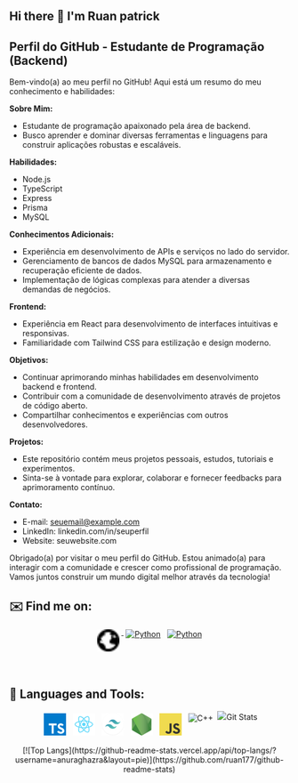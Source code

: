 ## Hi there 👋 I'm Ruan patrick 
## Perfil do GitHub - Estudante de Programação (Backend)

Bem-vindo(a) ao meu perfil no GitHub! Aqui está um resumo do meu conhecimento e habilidades:

**Sobre Mim:**
- Estudante de programação apaixonado pela área de backend.
- Busco aprender e dominar diversas ferramentas e linguagens para construir aplicações robustas e escaláveis.

**Habilidades:**
- Node.js
- TypeScript
- Express
- Prisma
- MySQL

**Conhecimentos Adicionais:**
- Experiência em desenvolvimento de APIs e serviços no lado do servidor.
- Gerenciamento de bancos de dados MySQL para armazenamento e recuperação eficiente de dados.
- Implementação de lógicas complexas para atender a diversas demandas de negócios.

**Frontend:**
- Experiência em React para desenvolvimento de interfaces intuitivas e responsivas.
- Familiaridade com Tailwind CSS para estilização e design moderno.

**Objetivos:**
- Continuar aprimorando minhas habilidades em desenvolvimento backend e frontend.
- Contribuir com a comunidade de desenvolvimento através de projetos de código aberto.
- Compartilhar conhecimentos e experiências com outros desenvolvedores.

**Projetos:**
- Este repositório contém meus projetos pessoais, estudos, tutoriais e experimentos.
- Sinta-se à vontade para explorar, colaborar e fornecer feedbacks para aprimoramento contínuo.

**Contato:**
- E-mail: seuemail@example.com
- LinkedIn: linkedin.com/in/seuperfil
- Website: seuwebsite.com

Obrigado(a) por visitar o meu perfil do GitHub. Estou animado(a) para interagir com a comunidade e crescer como profissional de programação. Vamos juntos construir um mundo digital melhor através da tecnologia!
## ✉️ Find me on:

<p align="center">
 <a href="https://charalambosioannou.github.io/" target="_blank" rel="noopener noreferrer"> <img src="https://raw.githubusercontent.com/iconic/open-iconic/master/svg/globe.svg" alt="Python" height="40" style="vertical-align:top; margin:4px"> </a>
 <a href="https://linkedin.com/in/charalambosioannou" target="_blank" rel="noopener noreferrer"> <img src="https://cdn.jsdelivr.net/npm/simple-icons@v3/icons/linkedin.svg" alt="Python" height="40" style="vertical-align:top; margin:4px"></a>
 <a href="mailto:cioannou1997@gmail.com"> <img src="https://cdn.jsdelivr.net/npm/simple-icons@v3/icons/gmail.svg" alt="Python" height="40" style="vertical-align:top; margin:4px"></a>
</p>

<br />

## 🧰 Languages and Tools:
<p align="center">
 <img src="https://raw.githubusercontent.com/github/explore/80688e429a7d4ef2fca1e82350fe8e3517d3494d/topics/typescript/typescript.png" alt="TypeScript" height="40" style="vertical-align:top; margin:4px">
<img src="https://raw.githubusercontent.com/github/explore/80688e429a7d4ef2fca1e82350fe8e3517d3494d/topics/react/react.png" alt="React" height="40" style="vertical-align:top; margin:4px">
<img src="https://raw.githubusercontent.com/github/explore/80688e429a7d4ef2fca1e82350fe8e3517d3494d/topics/tailwindcss/tailwindcss.png" alt="Tailwind CSS" height="40" style="vertical-align:top; margin:4px">
<img src="https://raw.githubusercontent.com/github/explore/80688e429a7d4ef2fca1e82350fe8e3517d3494d/topics/nodejs/nodejs.png" alt="Node.js" height="40" style="vertical-align:top; margin:4px">
<img src="https://raw.githubusercontent.com/github/explore/80688e429a7d4ef2fca1e82350fe8e3517d3494d/topics/javascript/javascript.png" alt="Javascript" height="40" style="vertical-align:top; margin:4px">
<img src="https://img.shields.io/badge/C%2B%2B-00599C?style=for-the-badge&logo=c%2B%2B&logoColor=white" alt="C++" height="40" style="vertical-align:top; margin:4px">
<img src="https://raw.githubusercontent.com/github/explore/80688e429a7d4ef2fca1e


## Git Stats
<p align="center">
[![Top Langs](https://github-readme-stats.vercel.app/api/top-langs/?username=anuraghazra&layout=pie)](https://github.com/ruan177/github-readme-stats)
</p>
